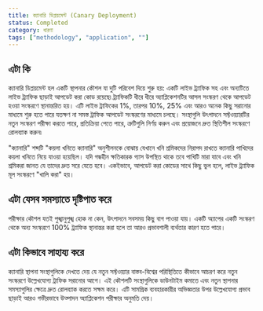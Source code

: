 ```yaml
---
title: ক্যানারি ডিপ্লয়মেন্ট (Canary Deployment)
status: Completed
category: ধারণা
tags: ["methodology", "application", ""]
---
```


## এটা কি

ক্যানারি ডিপ্লয়মেন্ট হল একটি স্থাপনার কৌশল যা দুটি পরিবেশ দিয়ে শুরু হয়:
একটি লাইভ ট্র্যাফিক সহ এবং অন্যটিতে লাইভ ট্র্যাফিক ছাড়াই আপডেট করা কোড রয়েছে৷
ট্র্যাফিকটি ধীরে ধীরে অ্যাপ্লিকেশনটির আসল সংস্করণ থেকে আপডেট হওয়া সংস্করণে স্থানান্তরিত হয়।
এটি লাইভ ট্রাফিকের 1%, তারপর 10%, 25% এবং আরও অনেক কিছু সরানোর মাধ্যমে শুরু হতে পারে 
যতক্ষণ না সমস্ত ট্রাফিক আপডেট সংস্করণের মাধ্যমে চলছে।
সংস্থাগুলি উৎপাদনে সফ্টওয়্যারটির নতুন সংস্করণ পরীক্ষা করতে পারে, প্রতিক্রিয়া পেতে পারে,
ত্রুটিগুলি নির্ণয় করুন এবং প্রয়োজনে দ্রুত স্থিতিশীল সংস্করণে রোলব্যাক করুন৷

"ক্যানারি" শব্দটি "কয়লা খনিতে ক্যানারি" অনুশীলনকে বোঝায়
যেখানে খনি শ্রমিকদের নিরাপদ রাখতে ক্যানারি পাখিদের কয়লা খনিতে নিয়ে যাওয়া হয়েছিল।
যদি গন্ধহীন ক্ষতিকারক গ্যাস উপস্থিত থাকে তবে পাখিটি মারা যাবে এবং খনি শ্রমিকরা জানত যে তাদের দ্রুত সরে যেতে হবে।
একইভাবে, আপডেট করা কোডের সাথে কিছু ভুল হলে, লাইভ ট্র্যাফিক মূল সংস্করণে "খালি করা" হয়।

## এটা যেসব সমস্যাতে দৃষ্টিপাত করে

পরীক্ষার কৌশল যতই পুঙ্খানুপুঙ্খ হোক না কেন, উৎপাদনে সবসময় কিছু বাগ পাওয়া যায়।
একটি অ্যাপের একটি সংস্করণ থেকে অন্য সংস্করণে 100% ট্র্যাফিক স্থানান্তর করা হলে তা আরও প্রভাবশালী ব্যর্থতার কারণ হতে পারে।

## এটা কিভাবে সাহায্য করে

ক্যানারি স্থাপনা সংস্থাগুলিকে দেখতে দেয় যে নতুন সফ্টওয়্যার বাস্তব-বিশ্বের পরিস্থিতিতে কীভাবে আচরণ করে
নতুন সংস্করণে উল্লেখযোগ্য ট্রাফিক সরানোর আগে।
এই কৌশলটি সংস্থাগুলিকে ডাউনটাইম কমাতে এবং নতুন স্থাপনার সমস্যাগুলির ক্ষেত্রে দ্রুত রোলব্যাক করতে সক্ষম করে।
এটি সামগ্রিক ব্যবহারকারীর অভিজ্ঞতার উপর উল্লেখযোগ্য প্রভাব ছাড়াই আরও গভীরভাবে উত্পাদন অ্যাপ্লিকেশন পরীক্ষার অনুমতি দেয়।
